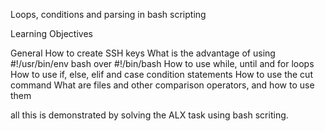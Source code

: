 Loops, conditions and parsing in bash scripting 


Learning Objectives 

General
How to create SSH keys
What is the advantage of using #!/usr/bin/env bash over #!/bin/bash
How to use while, until and for loops
How to use if, else, elif and case condition statements
How to use the cut command
What are files and other comparison operators, and how to use them


all this is demonstrated by solving the ALX task using bash scriting.
